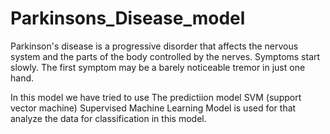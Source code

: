 # Parkinsons_Disease_model
Parkinson's disease is a progressive disorder that affects the nervous system and the parts of the body controlled by the nerves. 
Symptoms start slowly. The first symptom may be a barely noticeable tremor in just one hand.

In this model we have tried to use 
The predictiion model SVM (support vector machine) Supervised Machine Learning Model is used for that analyze the data for classification  in this model.
